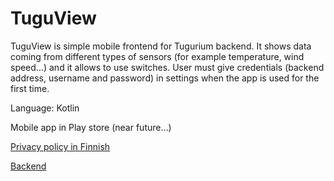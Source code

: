 # TuguView

TuguView is simple mobile frontend for Tugurium backend. It shows data coming from different types of sensors (for example temperature, wind speed...) and it allows to use switches. User must give credentials (backend address, username and password) in settings when the app is used for the first time.

Language: Kotlin

Mobile app in Play store (near future…)

[Privacy policy in Finnish](tietosuojakaytanto.md)

[Backend](https://github.com/vuorenkoski/tugurium)
